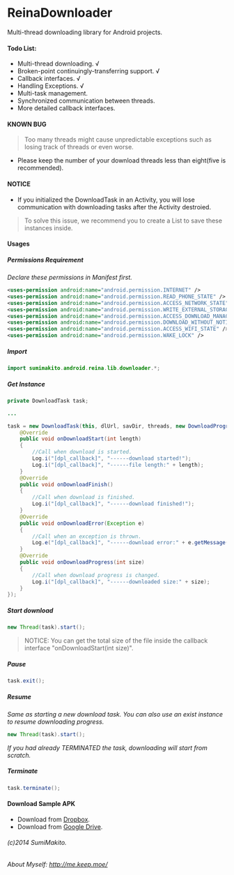 ReinaDownloader
===============

Multi-thread downloading library for Android projects.

> 

#### Todo List:

* Multi-thread downloading. √
* Broken-point continuingly-transferring support. √
* Callback interfaces. √
* Handling Exceptions. √
* Multi-task management. 
* Synchronized communication between threads.
* More detailed callback interfaces.

#### KNOWN BUG

> Too many threads might cause unpredictable exceptions such as losing track of threads or even worse.

* Please keep the number of your download threads less than eight(five is recommended).

#### NOTICE

* If you initialized the DownloadTask in an Activity, you will lose communication with downloading tasks after the Activity destroied.

> To solve this issue, we recommend you to create a List<DownloadTask> to save these instances inside.

#### Usages

##### Permissions Requirement

*Declare these permissions in Manifest first.*

```xml
<uses-permission android:name="android.permission.INTERNET" />
<uses-permission android:name="android.permission.READ_PHONE_STATE" />
<uses-permission android:name="android.permission.ACCESS_NETWORK_STATE" />
<uses-permission android:name="android.permission.WRITE_EXTERNAL_STORAGE" />
<uses-permission android:name="android.permission.ACCESS_DOWNLOAD_MANAGER" />
<uses-permission android:name="android.permission.DOWNLOAD_WITHOUT_NOTIFICATION" />
<uses-permission android:name="android.permission.ACCESS_WIFI_STATE" />
<uses-permission android:name="android.permission.WAKE_LOCK" />
```

##### Import

```java
import sumimakito.android.reina.lib.downloader.*;
```

##### Get Instance

```java
private DownloadTask task;

...

task = new DownloadTask(this, dlUrl, savDir, threads, new DownloadProgressListener(){
	@Override
	public void onDownloadStart(int length)
	{
		//Call when download is started.
		Log.i("[dpl_callback]", "------download started!");
		Log.i("[dpl_callback]", "------file length:" + length);
	}
	@Override
	public void onDownloadFinish()
	{
		//Call when download is finished.
		Log.i("[dpl_callback]", "------download finished!");
	}
	@Override
	public void onDownloadError(Exception e)
	{
		//Call when an exception is thrown.
		Log.e("[dpl_callback]", "------download error:" + e.getMessage());
	}
	@Override
	public void onDownloadProgress(int size)
	{
		//Call when download progress is changed.
		Log.i("[dpl_callback]", "------downloaded size:" + size);
	}
});
```

##### Start download

```java
new Thread(task).start();
```

> NOTICE: You can get the total size of the file inside the callback interface "onDownloadStart(int size)".

##### Pause

```java
task.exit();
```

##### Resume

*Same as starting a new download task. You can also use an exist instance to resume downloading progress.*

```java
new Thread(task).start();
```

*If you had already TERMINATED the task, downloading will start from scratch.*

##### Terminate

```java
task.terminate();
```

#### Download Sample APK

* Download from [Dropbox]( https://www.dropbox.com/s/3h99f578dongraw/ReinaDownloaderDemo.apk).
* Download from [Google Drive](https://docs.google.com/file/d/0B_-0A4yjEnvMWDh2S0MzbzZkUm8/edit?usp=docslist_api).

###### (c)2014 SumiMakito.

###### About Myself: http://me.keep.moe/